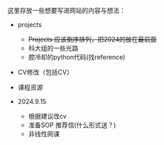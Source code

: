 这里存放一些想要写进网站的内容与想法：
* projects
  * ~~Projects 应该倒序排列，把2024的放在最前面~~
  * 科大组的一些光路
  * 腔冷却的python代码(找reference)

* CV修改（包括CV）
* 课程资源
* 2024.9.15
  * 根据建议改cv
  * 准备SOP 推荐信(什么形式送？)
  * 非线性网课
